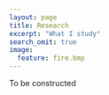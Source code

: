 ```yaml
---
layout: page
title: Research
excerpt: "What I study"
search_omit: true
image:
  feature: fire.bmp
---
```


To be constructed


